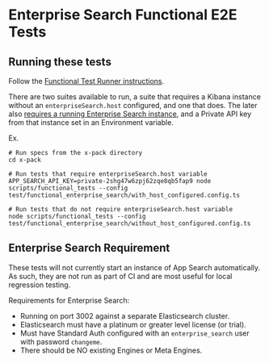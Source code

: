 # Enterprise Search Functional E2E Tests

## Running these tests

Follow the [Functional Test Runner instructions](https://www.elastic.co/guide/en/kibana/current/development-functional-tests.html#_running_functional_tests).

There are two suites available to run, a suite that requires a Kibana instance without an `enterpriseSearch.host`
configured, and one that does. The later also [requires a running Enterprise Search instance](#enterprise-search-requirement), and a Private API key
from that instance set in an Environment variable.

Ex.

```
# Run specs from the x-pack directory
cd x-pack

# Run tests that require enterpriseSearch.host variable
APP_SEARCH_API_KEY=private-2shg47w6zpj62zqe8qb5fap9 node scripts/functional_tests --config test/functional_enterprise_search/with_host_configured.config.ts

# Run tests that do not require enterpriseSearch.host variable
node scripts/functional_tests --config test/functional_enterprise_search/without_host_configured.config.ts
```

## Enterprise Search Requirement

These tests will not currently start an instance of App Search automatically. As such, they are not run as part of CI and are most useful for local regression testing.

Requirements for Enterprise Search:

- Running on port 3002 against a separate Elasticsearch cluster.
- Elasticsearch must have a platinum or greater level license (or trial).
- Must have Standard Auth configured with an `enterprise_search` user with password `changeme`.
- There should be NO existing Engines or Meta Engines.
